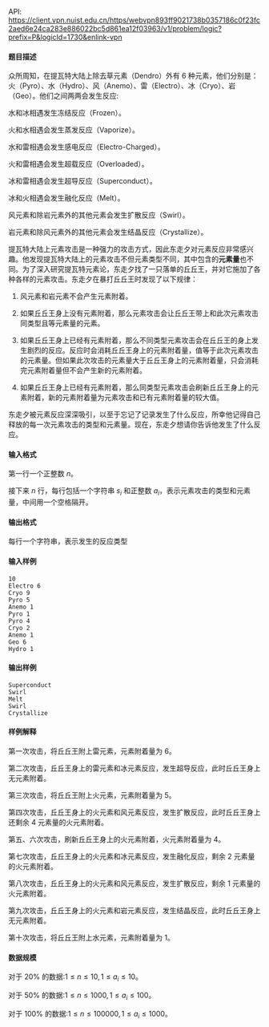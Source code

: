 API: https://client.vpn.nuist.edu.cn/https/webvpn893ff9021738b0357186c0f23fc2aed6e24ca283e886022bc5d861ea12f03963/v1/problem/logic?prefix=P&logicId=1730&enlink-vpn

#### 题目描述

众所周知，在提瓦特大陆上除去草元素（Dendro）外有 $6$ 种元素，他们分别是：火（Pyro）、水（Hydro）、风（Anemo）、雷（Electro）、冰（Cryo）、岩（Geo）。他们之间两两会发生反应:

水和冰相遇发生冻结反应（Frozen）。

火和水相遇会发生蒸发反应（Vaporize）。

水和雷相遇会发生感电反应（Electro-Charged）。

火和雷相遇会发生超载反应（Overloaded）。

冰和雷相遇会发生超导反应（Superconduct）。

冰和火相遇会发生融化反应（Melt）。

风元素和除岩元素外的其他元素会发生扩散反应（Swirl）。

岩元素和除风元素外的其他元素会发生结晶反应（Crystallize）。

提瓦特大陆上元素攻击是一种强力的攻击方式，因此东走夕对元素反应非常感兴趣。他发现提瓦特大陆上的元素攻击不但元素类型不同，其中包含的**元素量**也不同。为了深入研究提瓦特元素论，东走夕找了一只落单的丘丘王，并对它施加了各种各样的元素攻击。东走夕在暴打丘丘王时发现了以下规律：

1. 风元素和岩元素不会产生元素附着。

2. 如果丘丘王身上没有元素附着，那么元素攻击会让丘丘王带上和此次元素攻击同类型且等元素量的元素。

3. 如果丘丘王身上已经有元素附着，那么不同类型元素攻击会在丘丘王的身上发生剧烈的反应。反应时会消耗丘丘王身上的元素附着量，值等于此次元素攻击的元素量。但如果此次攻击的元素量大于丘丘王身上的元素附着量，只会消耗完元素附着量但不会产生新的元素附着。

4. 如果丘丘王身上已经有元素附着，那么同类型元素攻击会刷新丘丘王身上的元素附着，新的元素附着量为元素攻击和已有元素附着量的较大值。



东走夕被元素反应深深吸引，以至于忘记了记录发生了什么反应，所幸他记得自己释放的每一次元素攻击的类型和元素量。现在，东走夕想请你告诉他发生了什么反应。

#### 输入格式

第一行一个正整数 $n$。

接下来 $n$ 行，每行包括一个字符串 $s_i$ 和正整数 $a_i$，表示元素攻击的类型和元素量，中间用一个空格隔开。

#### 输出格式

每行一个字符串，表示发生的反应类型

#### 输入样例

```
10
Electro 6
Cryo 9
Pyro 5
Anemo 1
Pyro 1
Pyro 4
Cryo 2
Anemo 1
Geo 6
Hydro 1
```

#### 输出样例

```
Superconduct
Swirl
Melt
Swirl
Crystallize
```

#### 样例解释

第一次攻击，将丘丘王附上雷元素，元素附着量为 $6$。

第二次攻击，丘丘王身上的雷元素和冰元素反应，发生超导反应，此时丘丘王身上无元素附着。

第三次攻击，将丘丘王附上火元素，元素附着量为 $5$。

第四次攻击，丘丘王身上的火元素和风元素反应，发生扩散反应，此时丘丘王身上还剩余 $4$ 元素量的火元素附着。

第五、六次攻击，刷新丘丘王身上的火元素附着，火元素附着量为 $4$。

第七次攻击，丘丘王身上的火元素和冰元素反应，发生融化反应，剩余 $2$ 元素量的火元素附着。

第八次攻击，丘丘王身上的火元素和风元素反应，发生扩散反应，剩余 $1$ 元素量的火元素附着。

第九次攻击，丘丘王身上的火元素和岩元素反应，发生结晶反应，此时丘丘王身上无元素附着。

第十次攻击，将丘丘王附上水元素，元素附着量为 $1$。

#### 数据规模

对于 $20 \%$ 的数据:$1 \leq n \leq 10,1 \leq a_i \leq 10$。

对于 $50 \%$ 的数据:$1 \leq n \leq 1000,1 \leq a_i \leq 100$。

对于 $100 \%$ 的数据:$1 \leq n \leq 100000,1 \leq a_i \leq 1000$。

